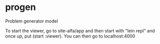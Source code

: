 # progen
Problem generator model

To start the viewer, go to site-alfa/app and then start with "lein repl" and once up, put (start :viewer).
You can then go to localhost:4000
